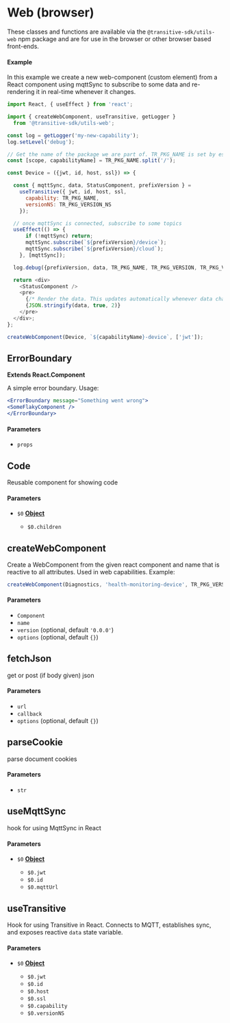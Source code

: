 # Web (browser)

These classes and functions are available via the `@transitive-sdk/utils-web` npm package and are for use in the browser or other browser based front-ends.

#### Example

In this example we create a new web-component (custom element) from a React component using mqttSync to subscribe to some data and re-rendering it in real-time whenever it changes.

```js
import React, { useEffect } from 'react';

import { createWebComponent, useTransitive, getLogger }
  from '@transitive-sdk/utils-web';

const log = getLogger('my-new-capability');
log.setLevel('debug');

// Get the name of the package we are part of. TR_PKG_NAME is set by esbuild.
const [scope, capabilityName] = TR_PKG_NAME.split('/');

const Device = ({jwt, id, host, ssl}) => {

  const { mqttSync, data, StatusComponent, prefixVersion } =
    useTransitive({ jwt, id, host, ssl,
      capability: TR_PKG_NAME,
      versionNS: TR_PKG_VERSION_NS
    });

  // once mqttSync is connected, subscribe to some topics
  useEffect(() => {
      if (!mqttSync) return;
      mqttSync.subscribe(`${prefixVersion}/device`);
      mqttSync.subscribe(`${prefixVersion}/cloud`);
    }, [mqttSync]);

  log.debug({prefixVersion, data, TR_PKG_NAME, TR_PKG_VERSION, TR_PKG_VERSION_NS});

  return <div>
    <StatusComponent />
    <pre>
      {/* Render the data. This updates automatically whenever data changes. */}
      {JSON.stringify(data, true, 2)}
    </pre>
  </div>;
};

createWebComponent(Device, `${capabilityName}-device`, ['jwt']);
```

<!-- Generated by documentation.js. Update this documentation by updating the source code. -->

## ErrorBoundary

**Extends React.Component**

A simple error boundary. Usage:

```jsx
<ErrorBoundary message="Something went wrong">
<SomeFlakyComponent />
</ErrorBoundary>
```

#### Parameters

*   `props` &#x20;

## Code

Reusable component for showing code

#### Parameters

*   `$0` **[Object][1]**&#x20;

    *   `$0.children` &#x20;

## createWebComponent

Create a WebComponent from the given react component and name that is
reactive to all attributes. Used in web capabilities. Example:

```js
createWebComponent(Diagnostics, 'health-monitoring-device', TR_PKG_VERSION);
```

#### Parameters

*   `Component` &#x20;
*   `name` &#x20;
*   `version`   (optional, default `'0.0.0'`)
*   `options`   (optional, default `{}`)

## fetchJson

get or post (if body given) json

#### Parameters

*   `url` &#x20;
*   `callback` &#x20;
*   `options`   (optional, default `{}`)

## parseCookie

parse document cookies

#### Parameters

*   `str` &#x20;

## useMqttSync

hook for using MqttSync in React

#### Parameters

*   `$0` **[Object][1]**&#x20;

    *   `$0.jwt` &#x20;
    *   `$0.id` &#x20;
    *   `$0.mqttUrl` &#x20;

## useTransitive

Hook for using Transitive in React. Connects to MQTT, establishes sync, and
exposes reactive `data` state variable.

#### Parameters

*   `$0` **[Object][1]**&#x20;

    *   `$0.jwt` &#x20;
    *   `$0.id` &#x20;
    *   `$0.host` &#x20;
    *   `$0.ssl` &#x20;
    *   `$0.capability` &#x20;
    *   `$0.versionNS` &#x20;

[1]: https://developer.mozilla.org/docs/Web/JavaScript/Reference/Global_Objects/Object
